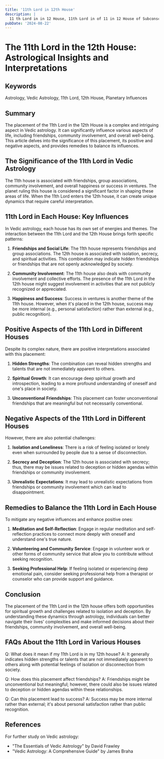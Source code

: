 ```yaml
---
title: '11th Lord in 12th House'
description: |
  11 th Lord in in 12 House, 11th Lord in of 11 in 12 House of Subconscious in Vedic astrology
pubDate: '2024-08-22'
---
```


# The 11th Lord in the 12th House: Astrological Insights and Interpretations

## Keywords

Astrology, Vedic Astrology, 11th Lord, 12th House, Planetary Influences

## Summary

The placement of the 11th Lord in the 12th House is a complex and intriguing aspect in Vedic astrology. It can significantly influence various aspects of life, including friendships, community involvement, and overall well-being. This article delves into the significance of this placement, its positive and negative aspects, and provides remedies to balance its influences.

## The Significance of the 11th Lord in Vedic Astrology

The 11th house is associated with friendships, group associations, community involvement, and overall happiness or success in ventures. The planet ruling this house is considered a significant factor in shaping these areas of life. When the 11th Lord enters the 12th house, it can create unique dynamics that require careful interpretation.

## 11th Lord in Each House: Key Influences

In Vedic astrology, each house has its own set of energies and themes. The interaction between the 11th Lord and the 12th House brings forth specific patterns:

1. **Friendships and Social Life**: The 11th house represents friendships and group associations. The 12th house is associated with isolation, secrecy, and spiritual activities. This combination may indicate hidden friendships or friendships that are not openly acknowledged by society.

2. **Community Involvement**: The 11th house also deals with community involvement and collective efforts. The presence of the 11th Lord in the 12th house might suggest involvement in activities that are not publicly recognized or appreciated.

3. **Happiness and Success**: Success in ventures is another theme of the 11th house. However, when it's placed in the 12th house, success may be more internal (e.g., personal satisfaction) rather than external (e.g., public recognition).

## Positive Aspects of the 11th Lord in Different Houses

Despite its complex nature, there are positive interpretations associated with this placement:

1. **Hidden Strengths**: The combination can reveal hidden strengths and talents that are not immediately apparent to others.
   
2. **Spiritual Growth**: It can encourage deep spiritual growth and introspection, leading to a more profound understanding of oneself and one's place in society.
   
3. **Unconventional Friendships**: This placement can foster unconventional friendships that are meaningful but not necessarily conventional.

## Negative Aspects of the 11th Lord in Different Houses

However, there are also potential challenges:

1. **Isolation and Loneliness**: There is a risk of feeling isolated or lonely even when surrounded by people due to a sense of disconnection.
   
2. **Secrecy and Deception**: The 12th house is associated with secrecy; thus, there may be issues related to deception or hidden agendas within friendships or community involvement.
   
3. **Unrealistic Expectations**: It may lead to unrealistic expectations from friendships or community involvement which can lead to disappointment.

## Remedies to Balance the 11th Lord in Each House

To mitigate any negative influences and enhance positive ones:

1. **Meditation and Self-Reflection**: Engage in regular meditation and self-reflection practices to connect more deeply with oneself and understand one's true nature.
   
2. **Volunteering and Community Service**: Engage in volunteer work or other forms of community service that allow you to contribute without seeking recognition.
   
3. **Seeking Professional Help**: If feeling isolated or experiencing deep emotional pain, consider seeking professional help from a therapist or counselor who can provide support and guidance.

## Conclusion

The placement of the 11th Lord in the 12th house offers both opportunities for spiritual growth and challenges related to isolation and deception. By understanding these dynamics through astrology, individuals can better navigate their lives' complexities and make informed decisions about their friendships, community involvement, and overall well-being.

## FAQs About the 11th Lord in Various Houses

Q: What does it mean if my 11th Lord is in my 12th house?
A: It generally indicates hidden strengths or talents that are not immediately apparent to others along with potential feelings of isolation or disconnection from society.

Q: How does this placement affect friendships?
A: Friendships might be unconventional but meaningful; however, there could also be issues related to deception or hidden agendas within these relationships.

Q: Can this placement lead to success?
A: Success may be more internal rather than external; it's about personal satisfaction rather than public recognition.

## References

For further study on Vedic astrology:
- "The Essentials of Vedic Astrology" by David Frawley
- "Vedic Astrology: A Comprehensive Guide" by James Braha